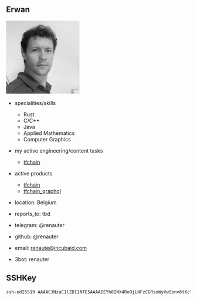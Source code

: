 ## Erwan


<img src="img/erwan.jpg" alt="img" width=200px />

- specialities/skills
  - Rust
  - C/C++
  - Java
  - Applied Mathematics
  - Computer Graphics
- my active engineering/content tasks
  - [tfchain](https://github.com/orgs/threefoldtech/projects/172/views/9)
- active products
  - [tfchain](https://github.com/threefoldtech/tfchain)
  - [tfchain_graphql](https://github.com/threefoldtech/tfchain_graphql)
- location: Belgium
- reports_to: tbd

- telegram: @renauter 
- github: @renauter
- email: renaute@incubaid.com 
- 3bot: renauter

## SSHKey

```bash
ssh-ed25519 AAAAC3NzaC1lZDI1NTE5AAAAIEYh8INX4RoOjLNFzCGRsoWyVwSbnv6tXclsbW1UFhJN renauter@gmail.com
```

